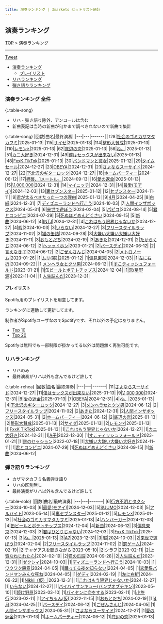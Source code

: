 ```yaml
---
title: 演奏ランキング | 3markets セットリスト統計
---
```

## 演奏ランキング


[TOP](/setlist/) > 演奏ランキング

___

 <a href="https://twitter.com/share?ref_src=twsrc%5Etfw" data-text="3markets[ ]セットリスト > 演奏ランキング" class="twitter-share-button" data-via="3markets" data-hashtags="3markets" data-related="3markets" data-show-count="false">Tweet</a>

* [演奏ランキング](#演奏ランキング)
    * [プレイリスト](#プレイリスト)
* [リハランキング](#リハランキング)
* [弾き語りランキング](#弾き語りランキング)


### 演奏ランキング 全件

{:.table-song}

* リハ・弾き語り除外、アンコールは含む
* 新曲表記は当時の新曲が何かまで調べきれないので新曲で集計

{:.table-song}
|回数|曲名|最終演奏|
|---|---|-------|
|128|[社会のゴミカザマタカフミ](song002.html)|2025-01-13|
|115|[サイゼ](song004.html)|2025-01-13|
|114|[整形大賛成](song005.html)|2025-01-13|
|110|[レモン×](song003.html)|2025-01-13|
|62|[底辺の恋](song008.html)|2025-01-13|
|56|[ね。](song076.html)|2025-01-13|
|51|[カニ大好き](song079.html)|2024-12-31|
|49|[僕はセックスが出来ない](song006.html)|2025-01-13|
|48|[FxxK TikTok](song082.html)|2025-01-13|
|30|[バンドマンと彼女](song009.html)|2025-01-12|
|29|[タイムセール](song007.html)|2024-12-27|
|23|[OBEYA](song021.html)|2024-12-31|
|23|[さよならスーサイド](song013.html)|2024-12-27|
|22|[下北沢のギターロック](song015.html)|2024-12-27|
|18|[ホームパーティー](song011.html)|2024-06-12|
|17|[拝啓、1メートル。](song010.html)|2024-09-13|
|16|[愛の返金](song012.html)|2025-01-13|
|15|[\1,000,000](song022.html)|2024-12-31|
|14|[マイニッチ](song046.html)|2024-12-31|
|14|[最愛(モアイ)](song014.html)|2024-12-03|
|13|[裏セブンスター](song017.html)|2025-01-12|
|12|[セブンスター](song020.html)|2024-11-11|
|9|[君が太るべきたった一つの理由](song034.html)|2025-01-13|
|9|[4月](song029.html)|2024-04-25|
|8|[白紙](song098.html)|2024-12-31|
|7|[ディズニーランドへ行こう](song095.html)|2024-10-03|
|7|[人間インザボックス](song016.html)|2024-05-31|
|6|[来世で遊ぼう](song075.html)|2024-02-04|
|5|[パピコ](song036.html)|2024-08-14|
|5|[君とコンビニ](song024.html)|2024-07-29|
|5|[死ぬほどめんどくさい](song018.html)|2024-09-15|
|5|[新曲](song001.html)|2024-06-12|
|4|[INTJ](song096.html)|2024-12-31|
|4|[これはもう限界じゃないか](song081.html)|2024-12-27|
|4|[暇](song040.html)|2024-10-03|
|3|[いらない](song078.html)|2024-12-27|
|3|[フリースタイルラップ](song074.html)|2024-11-02|
|3|[猫の缶詰](song041.html)|2024-09-28|
|3|[大嫌い大嫌い大嫌い大好き](song035.html)|2024-11-11|
|3|[おもとだち](song033.html)|2024-02-19|
|3|[あきた](song019.html)|2024-12-31|
|2|[たからくじ](song032.html)|2024-06-12|
|2|[ヘッッドホン](song030.html)|2023-01-21|
|2|[バースデイ](song028.html)|2024-06-12|
|2|[言えなき子](song027.html)|2024-06-12|
|2|[ごぜんさんじ](song026.html)|2024-04-05|
|2|[メトロノーム](song025.html)|2023-01-26|
|1|[ムリ(笑)](song099.html)|2025-01-12|
|1|[偏見東京](song092.html)|2024-12-03|
|1|[左に右折](song087.html)|2024-09-22|
|1|[メンヘラ女とクソ男](song072.html)|2024-06-12|
|1|[すこティッシュフォールド](song045.html)|2023-01-21|
|1|[缶ビールとポテトチップス](song043.html)|2024-12-04|
|1|[恋(星野源)](song037.html)|2022-11-04|
|1|[人生詰んだ](song031.html)|2023-12-31|


#### プレイリスト

Spotify用のプレイリストを用意してます。

ランキングに連動して更新してます。

制作者がSpotifyユーザなのでSpotifyです、それ以外の予定はありません。

* [Top 10](https://open.spotify.com/playlist/2k4rxGfOCIWZhr0lHnA0Yf)
* [Top 20](https://open.spotify.com/playlist/00msjQPDjFaoAm6IIEM2ka)

Spotifyは無料でも一部制限が掛かってる以外は問題無く再生可能です。

### リハランキング

* リハのみ
* 最終演奏がリハ以外も含んでるけど許して


{:.table-rehea}
|回数|曲名|最終演奏|
|---|---|-------|
|11|[さよならスーサイド](song013.html)|2024-12-27|
|11|[僕はセックスが出来ない](song006.html)|2025-01-13|
|9|[\1,000,000](song022.html)|2024-12-31|
|8|[愛の返金](song012.html)|2025-01-13|
|7|[OBEYA](song021.html)|2024-12-31|
|4|[ね。](song076.html)|2025-01-13|
|4|[下北沢のギターロック](song015.html)|2024-12-27|
|3|[メンヘラ女とクソ男](song072.html)|2024-06-12|
|2|[フリースタイルラップ](song074.html)|2024-11-02|
|2|[あきた](song019.html)|2024-12-31|
|2|[人間インザボックス](song016.html)|2024-05-31|
|2|[ホームパーティー](song011.html)|2024-06-12|
|2|[底辺の恋](song008.html)|2025-01-13|
|2|[整形大賛成](song005.html)|2025-01-13|
|2|[サイゼ](song004.html)|2025-01-13|
|2|[レモン×](song003.html)|2025-01-13|
|1|[FxxK TikTok](song082.html)|2025-01-13|
|1|[これはもう限界じゃないか](song081.html)|2024-12-27|
|1|[カニ大好き](song079.html)|2024-12-31|
|1|[A子](song047.html)|2022-12-30|
|1|[すこティッシュフォールド](song045.html)|2023-01-21|
|1|[謎のセッション](song038.html)|2022-07-18|
|1|[大嫌い大嫌い大嫌い大好き](song035.html)|2024-11-11|
|1|[君とコンビニ](song024.html)|2024-07-29|
|1|[死ぬほどめんどくさい](song018.html)|2024-09-15|
|1|[新曲](song001.html)|2024-06-12|


### 弾き語りランキング

* カザマタカフミ名義弾き語り
* リハの区別無し
* 最終演奏がリハ以外も含んでるけど許して


{:.table-solo}
|回数|曲名|最終演奏|
|---|---|-------|
|6|[行方不明とタクシー](song039.html)|2024-10-03|
|6|[最愛(モアイ)](song014.html)|2024-12-03|
|5|[SUUMO](song083.html)|2024-12-03|
|5|[アルバイト](song042.html)|2023-05-14|
|5|[裏セブンスター](song017.html)|2025-01-12|
|5|[レモン×](song003.html)|2025-01-13|
|5|[社会のゴミカザマタカフミ](song002.html)|2025-01-13|
|4|[ハンバーガー](song084.html)|2024-12-03|
|4|[缶ビールとポテトチップス](song043.html)|2024-12-04|
|4|[新曲](song001.html)|2024-06-12|
|3|[偏見東京](song092.html)|2024-12-03|
|3|[君はひとりじゃない](song091.html)|2024-12-03|
|3|[FxxK TikTok](song082.html)|2025-01-13|
|3|[ね。](song076.html)|2025-01-13|
|3|[A7](song073.html)|2023-12-31|
|3|[暇](song040.html)|2024-10-03|
|2|[来世で遊ぼう](song075.html)|2024-02-04|
|2|[フリースタイルラップ](song074.html)|2024-11-02|
|2|[罰ゲーム](song071.html)|2024-02-19|
|2|[チャゲアスを聴きながら](song070.html)|2023-05-10|
|2|[シラフ](song050.html)|2023-02-11|
|2|[上質なねじれた心](song048.html)|2024-02-19|
|2|[猫の缶詰](song041.html)|2024-09-28|
|2|[人生詰んだ](song031.html)|2023-12-31|
|1|[ゼクシィ](song097.html)|2024-10-03|
|1|[ディズニーランドへ行こう](song095.html)|2024-10-03|
|1|[ワクワク殺意](song094.html)|2024-04-05|
|1|[踊ってる夜を知らない](song093.html)|2024-04-05|
|1|[恋愛系バンドマンみんな死ね](song090.html)|2024-04-05|
|1|[ダディ](song088.html)|2024-02-19|
|1|[左に右折](song087.html)|2024-09-22|
|1|[Nikki（仮）](song085.html)|2023-12-31|
|1|[これはもう限界じゃないか](song081.html)|2024-12-27|
|1|[いらない](song078.html)|2024-12-27|
|1|[バイバイサンキュー(バンプオブチキン)](song077.html)|2023-05-10|
|1|[焼け野原](song069.html)|2023-03-10|
|1|[パイセンに恋をする](song051.html)|2023-02-11|
|1|[小旅行](song049.html)|2023-02-11|
|1|[アイちゃん(仮)](song044.html)|2022-11-15|
|1|[おもとだち](song033.html)|2024-02-19|
|1|[4月](song029.html)|2024-04-25|
|1|[バースデイ](song028.html)|2024-06-12|
|1|[ごぜんさんじ](song026.html)|2024-04-05|
|1|[人間インザボックス](song016.html)|2024-05-31|
|1|[さよならスーサイド](song013.html)|2024-12-27|
|1|[愛の返金](song012.html)|2025-01-13|
|1|[ホームパーティー](song011.html)|2024-06-12|
|1|[底辺の恋](song008.html)|2025-01-13|


<script src="https://cdnjs.cloudflare.com/ajax/libs/jquery/3.6.1/jquery.min.js" integrity="sha512-aVKKRRi/Q/YV+4mjoKBsE4x3H+BkegoM/em46NNlCqNTmUYADjBbeNefNxYV7giUp0VxICtqdrbqU7iVaeZNXA==" crossorigin="anonymous" referrerpolicy="no-referrer"></script>
<script src="https://cdnjs.cloudflare.com/ajax/libs/jquery.tablesorter/2.31.3/js/jquery.tablesorter.min.js" integrity="sha512-qzgd5cYSZcosqpzpn7zF2ZId8f/8CHmFKZ8j7mU4OUXTNRd5g+ZHBPsgKEwoqxCtdQvExE5LprwwPAgoicguNg==" crossorigin="anonymous" referrerpolicy="no-referrer"></script>
<link rel="stylesheet" href="https://cdnjs.cloudflare.com/ajax/libs/jquery.tablesorter/2.31.3/css/theme.default.min.css" integrity="sha512-wghhOJkjQX0Lh3NSWvNKeZ0ZpNn+SPVXX1Qyc9OCaogADktxrBiBdKGDoqVUOyhStvMBmJQ8ZdMHiR3wuEq8+w==" crossorigin="anonymous" referrerpolicy="no-referrer" />
<script>
$(function() {
    $(".table-song").tablesorter();
    $(".table-rehea").tablesorter();
    $(".table-solo").tablesorter();
});
</script>

<script async src="https://platform.twitter.com/widgets.js" charset="utf-8"></script>
